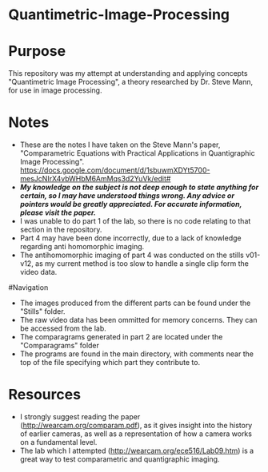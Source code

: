 # Quantimetric-Image-Processing
# Purpose
This repository was my attempt at understanding and applying concepts "Quantimetric Image Processing", a theory researched by Dr. Steve Mann, for use in image processing. 

# Notes
- These are the notes I have taken on the Steve Mann's paper, "Comparametric Equations with Practical Applications
in Quantigraphic Image Processing". 
https://docs.google.com/document/d/1sbuwmXDYt5700-mesJcNIrX4vbWHbM6AmMqs3d2YuVk/edit#
- ***My knowledge on the subject is not deep enough to state anything for certain, so I may have understood things wrong. Any advice or pointers would be greatly appreciated. For accurate information, please visit the paper.***
- I was unable to do part 1 of the lab, so there is no code relating to that section in the repository.
- Part 4 may have been done incorrectly, due to a lack of knowledge regarding anti homomorphic imaging.
- The antihomomorphic imaging of part 4 was conducted on the stills v01-v12, as my current method is too slow to handle a single clip form the video data.

#Navigation
- The images produced from the different parts can be found under the "Stills" folder.
- The raw video data has been ommitted for memory concerns. They can be accessed from the lab.
- The comparagrams generated in part 2 are located under the "Comparagrams" folder
- The programs are found in the main directory, with comments near the top of the file specifying which part they contribute to.

# Resources
- I strongly suggest reading the paper (http://wearcam.org/comparam.pdf), as it gives insight into the history of earlier cameras, as well as a representation of how a camera works on a fundamental level. 
- The lab which I attempted (http://wearcam.org/ece516/Lab09.htm) is a great way to test comparametric and quantigraphic imaging.

